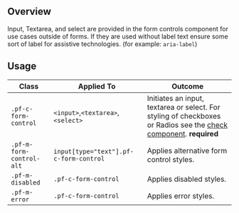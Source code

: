 ## Overview

Input, Textarea, and select are provided in the form controls component for use cases outside of forms. If they are used without label text ensure some sort of label for assistive technologies. (for example: `aria-label`)


## Usage

| Class | Applied To | Outcome |
| -- | -- | -- |
| `.pf-c-form-control` | `<input>`,`<textarea>`, `<select>` |  Initiates an input, textarea or select. For styling of checkboxes or Radios see the <a href="/components/Check/examples/">check component</a>. **required**  |
| `.pf-m-form-control-alt` | `input[type="text"].pf-c-form-control` |  Applies alternative form control styles. |
| `.pf-m-disabled` | `.pf-c-form-control` |  Applies disabled styles. |
| `.pf-m-error` | `.pf-c-form-control` |  Applies error styles. |
